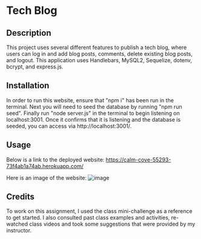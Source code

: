 # Tech Blog

## Description
This project uses several different features to publish a tech blog, where users can log in and add blog posts, comments, delete existing blog posts, and logout. This application uses Handlebars, MySQL2, Sequelize, dotenv, bcrypt, and express.js.

## Installation
In order to run this website, ensure that "npm i" has been run in the terminal. Next you will need to seed the database by running "npm run seed". Finally run "node server.js" in the terminal to begin listening on localhost:3001. Once it confirms that it is listening and the database is seeded, you can access via http://localhost:3001/.

## Usage
Below is a link to the deployed website:
https://calm-cove-55293-73f4ab1a74ab.herokuapp.com/

Here is an image of the website:
![image](https://github.com/marinadelconte/TechBlog/assets/137957098/884a103b-0d62-40cb-ae1e-d9867ecd319f)

## Credits
To work on this assignment, I used the class mini-challenge as a reference to get started. I also consulted past class examples and activities, re-watched class videos and took some suggestions that were provided by my instructor.


